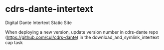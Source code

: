 # cdrs-dante-intertext

Digital Dante Intertext Static Site

When deploying a new version, update version number in cdrs-dante repo (https://github.com/cul/cdrs-dante) in the download_and_symlink_intertext cap task 
